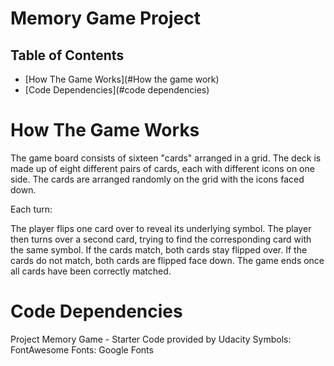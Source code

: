 # Memory Game Project

## Table of Contents

* [How The Game Works](#How the game work)
* [Code Dependencies](#code dependencies)

# How The Game Works
The game board consists of sixteen "cards" arranged in a grid. The deck is made up of eight different pairs of cards, each with different icons on one side. The cards are arranged randomly on the grid with the icons faced down.

Each turn:

The player flips one card over to reveal its underlying symbol.
The player then turns over a second card, trying to find the corresponding card with the same symbol.
If the cards match, both cards stay flipped over.
If the cards do not match, both cards are flipped face down.
The game ends once all cards have been correctly matched.

# Code Dependencies
Project Memory Game - Starter Code provided by Udacity
Symbols: FontAwesome
Fonts: Google Fonts
